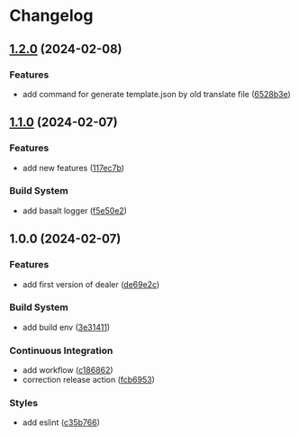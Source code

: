 # Changelog

## [1.2.0](https://github.com/Andesite-Lab/dealer-i18n/compare/v1.1.0...v1.2.0) (2024-02-08)


### Features

* add command for generate template.json by old translate file ([6528b3e](https://github.com/Andesite-Lab/dealer-i18n/commit/6528b3ea8b18d90246e415c37e6c4f17459bc69b))

## [1.1.0](https://github.com/Andesite-Lab/dealer-i18n/compare/v1.0.0...v1.1.0) (2024-02-07)


### Features

* add new features ([117ec7b](https://github.com/Andesite-Lab/dealer-i18n/commit/117ec7bb7bd925c758a278918733a8c0ed0e7d16))


### Build System

* add basalt logger ([f5e50e2](https://github.com/Andesite-Lab/dealer-i18n/commit/f5e50e21e600440eddd5e74731c5abcbc738f643))

## 1.0.0 (2024-02-07)


### Features

* add first version of dealer ([de69e2c](https://github.com/Andesite-Lab/dealer-i18n/commit/de69e2c4bf530ea6abb0796e4bb42432d0bd15af))


### Build System

* add build env ([3e31411](https://github.com/Andesite-Lab/dealer-i18n/commit/3e31411ca84c079c83f5be65c0216800928fcee2))


### Continuous Integration

* add workflow ([c186862](https://github.com/Andesite-Lab/dealer-i18n/commit/c1868628d42158e813572efe85ca61852be2d85d))
* correction release action ([fcb6953](https://github.com/Andesite-Lab/dealer-i18n/commit/fcb69530db4dff4076d26514d6c4355863c7d5df))


### Styles

* add eslint ([c35b766](https://github.com/Andesite-Lab/dealer-i18n/commit/c35b7663534edd4e7775c6ac0af06954583f5bd1))
